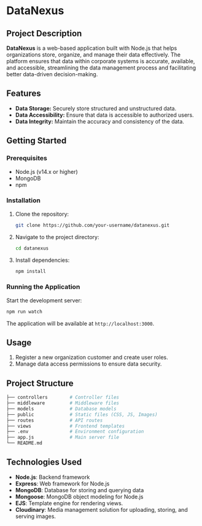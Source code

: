 # DataNexus

## Project Description
**DataNexus** is a web-based application built with Node.js that helps organizations store, organize, and manage their data effectively. The platform ensures that data within corporate systems is accurate, available, and accessible, streamlining the data management process and facilitating better data-driven decision-making.

## Features
- **Data Storage:** Securely store structured and unstructured data.
- **Data Accessibility:** Ensure that data is accessible to authorized users.
- **Data Integrity:** Maintain the accuracy and consistency of the data.

## Getting Started

### Prerequisites
- Node.js (v14.x or higher)
- MongoDB 
- npm 

### Installation
1. Clone the repository:
    ```bash
    git clone https://github.com/your-username/datanexus.git
    ```
2. Navigate to the project directory:
    ```bash
    cd datanexus
    ```
3. Install dependencies:
    ```bash
    npm install
    ```


### Running the Application
Start the development server:
```bash
npm run watch
```
The application will be available at `http://localhost:3000`.



## Usage
1. Register a new organization customer and create user roles.
2. Manage data access permissions to ensure data security.


## Project Structure
```bash
├── controllers        # Controller files
├── middleware         # Middleware files
├── models             # Database models
├── public             # Static files (CSS, JS, Images)
├── routes             # API routes
├── views              # Frontend templates
├── .env               # Environment configuration
├── app.js             # Main server file
└── README.md
```

## Technologies Used
- **Node.js**: Backend framework
- **Express**: Web framework for Node.js
- **MongoDB**: Database for storing and querying data
- **Mongoose**: MongoDB object modeling for Node.js
- **EJS**: Template engine for rendering views.
- **Cloudinary**: Media management solution for uploading, storing, and serving images.


